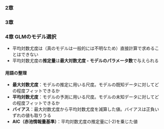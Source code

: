 ### 2章

### 3章

### 4章 GLMのモデル選択
* 平均対数尤度は（真のモデルは一般的には不明なため）直接計算で求めることはできない
* 平均対数尤度の**推定量**は**最大対数尤度 - モデルのパラメータ数**で与えられる

#### 用語の整理
* **最大対数尤度**：モデルの推定に用いる尺度。モデルの既知データに対してどの程度フィットできるか
* **平均対数尤度**：モデルの予測に用いる尺度。モデルの未知データに対してどの程度フィットできるか
* **バイアス**：最大対数尤度から平均対数尤度を減算した値。バイアスは正負いずれの値も取りうる
* **AIC（赤池情報量基準）**：平均対数尤度の推定量に(-2)を乗じた値
